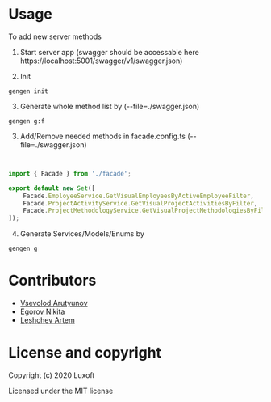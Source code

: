 # Usage 

To add new server methods

1) Start server app (swagger should be accessable here https://localhost:5001/swagger/v1/swagger.json)

2) Init
```shell
gengen init
```

3) Generate whole method list by (--file=./swagger.json)
```shell
gengen g:f
```

3) Add/Remove needed methods in facade.config.ts (--file=./swagger.json)
```ts


import { Facade } from './facade';

export default new Set([
    Facade.EmployeeService.GetVisualEmployeesByActiveEmployeeFilter,
    Facade.ProjectActivityService.GetVisualProjectActivitiesByFilter,
    Facade.ProjectMethodologyService.GetVisualProjectMethodologiesByFilter,
]);
```

4) Generate Services/Models/Enums by
```shell
gengen g
```

# Contributors

* [Vsevolod Arutyunov](https://github.com/sevaru)
* [Egorov Nikita](https://github.com/nikitaegorov)
* [Leshchev Artem](https://github.com/aleshchev)


# License and copyright

Copyright (c) 2020 Luxoft

Licensed under the MIT license